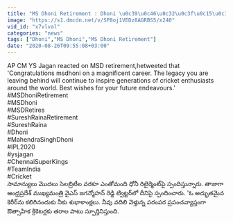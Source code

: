 ```yaml
---
title: "MS Dhoni Retirement : Dhoni \u0c39\u0c46\u0c32\u0c3f\u0c15\u0c3e\u0c2a\u0c4d\u0c1f\u0c30\u0c4d \u0c37\u0c3e\u0c1f\u0c4d\u200c\u0c28\u0c41 \u0c2e\u0c3f\u0c38\u0c4d\u0c38\u0c35\u0c41\u0c24\u0c41\u0c28\u0c4d\u0c28\u0c3e\u0c02.. \u0c30\u0c3e\u0c1c\u0c15\u0c40\u0c2f \u0c2a\u0c4d\u0c30\u0c2e\u0c41\u0c16\u0c41\u0c32\u0c41 \u0c0e\u0c2e\u0c4b\u0c37\u0c28\u0c32\u0c4d!"
image: "https://s1.dmcdn.net/v/SP8oj1VEDz8AGRBS5/x240"
vid_id: "x7vlval"
categories: "news"
tags: ["Dhoni","MS Dhoni","MS Dhoni Retirement"]
date: "2020-08-26T09:55:08+03:00"
---
```

AP CM YS Jagan reacted on MSD retirement,hetweeted that 'Congratulations msdhoni on a magnificent career. The legacy you are leaving behind will continue to inspire generations of cricket enthusiasts around the world. Best wishes for your future endeavours.'   <br>#MSDhoniRetirement   <br>#MSDhoni   <br>#MSDRetires   <br>#SureshRainaRetirement   <br>#SureshRaina   <br>#Dhoni   <br>#MahendraSinghDhoni   <br>#IPL2020   <br>#ysjagan   <br>#ChennaiSuperKings   <br>#TeamIndia   <br>#Cricket   <br>సామాన్యులు మొదలు సెలబ్రిటీల వరకూ ఎంతోమంది ధోనీ రిటైర్మెంట్‌పై స్పందిస్తున్నారు. తాజాగా ఆంధ్రప్రదేశ్ ముఖ్యమంత్రి వైఎస్ జగన్మోహన్ రెడ్డి ట్విట్టర్‌లో దీనిపై స్పందించారు. 'ఓ అద్భుతమైన కెరీర్‌ను కలిగినందుకు నీకు శుభాకాంక్షలు. నీవు వదిలి వెళ్తున్న పరంపర ప్రపంచవ్యాప్తంగా ఔత్సాహిక క్రికెటర్లకు తరాల పాటు స్పూర్తినిస్తుంది.
